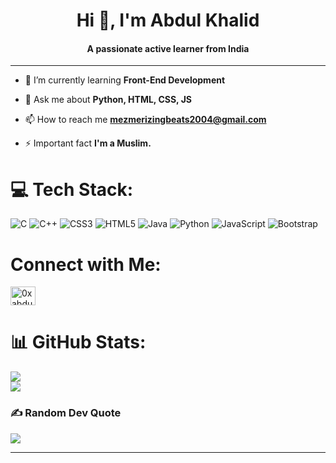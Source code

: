 <h1 align="center">Hi 👋, I'm Abdul Khalid</h1>
<h4 align="center">A passionate active learner from India</h4>

<hr>

- 🌱 I’m currently learning **Front-End Development**

<!--- - 👨‍💻 All of my projects are available at [0xAbdulKhalid.ml/projects](0xAbdulKhalid.ml/projects) -->

<!--- - 📝 I regularly write articles on [.](.) --->

- 💬 Ask me about **Python, HTML, CSS, JS**

- 📫 How to reach me **mezmerizingbeats2004@gmail.com**

<!---- - 📄 Know about my experiences [.](.) --->

- ⚡ Important fact **I'm a Muslim.**
  
  
# 💻 Tech Stack:
![C](https://img.shields.io/badge/c-%2300599C.svg?style=for-the-badge&logo=c&logoColor=white) ![C++](https://img.shields.io/badge/c++-%2300599C.svg?style=for-the-badge&logo=c%2B%2B&logoColor=white) ![CSS3](https://img.shields.io/badge/css3-%231572B6.svg?style=for-the-badge&logo=css3&logoColor=white) ![HTML5](https://img.shields.io/badge/html5-%23E34F26.svg?style=for-the-badge&logo=html5&logoColor=white) ![Java](https://img.shields.io/badge/java-%23ED8B00.svg?style=for-the-badge&logo=java&logoColor=white) ![Python](https://img.shields.io/badge/python-3670A0?style=for-the-badge&logo=python&logoColor=ffdd54) ![JavaScript](https://img.shields.io/badge/javascript-%23323330.svg?style=for-the-badge&logo=javascript&logoColor=%23F7DF1E) ![Bootstrap](https://img.shields.io/badge/bootstrap-%23563D7C.svg?style=for-the-badge&logo=bootstrap&logoColor=white)

# Connect with Me:
<p align="left">
<a href="https://www.hackerrank.com/0xabdulkhalid" target="blank"><img align="center" src="https://raw.githubusercontent.com/rahuldkjain/github-profile-readme-generator/master/src/images/icons/Social/hackerrank.svg" alt="0xabdulkhalid" height="30" width="40" /></a>
</p>

# 📊 GitHub Stats:
![](https://github-readme-stats.vercel.app/api?username=0xAbdulKhalid&theme=github_dark&hide_border=true&include_all_commits=true&count_private=false&show_icons=true)<br/>
![](https://github-readme-stats.vercel.app/api/top-langs/?username=0xAbdulKhalid&theme=github_dark&hide_border=true&include_all_commits=true&count_private=false&layout=compact)

### ✍️ Random Dev Quote
![](https://quotes-github-readme.vercel.app/api?type=horizontal&theme=radical)

---

